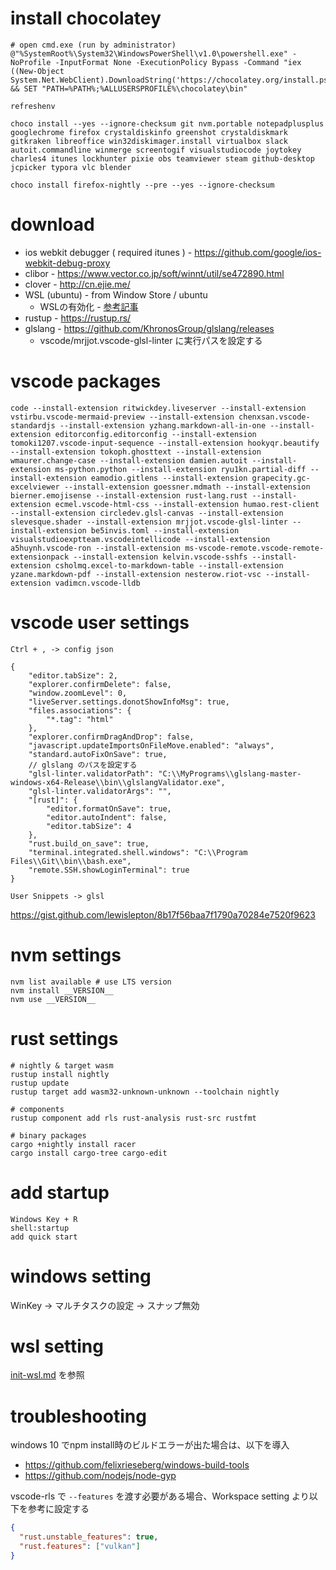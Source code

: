 
# install chocolatey

```shell
# open cmd.exe (run by administrator)
@"%SystemRoot%\System32\WindowsPowerShell\v1.0\powershell.exe" -NoProfile -InputFormat None -ExecutionPolicy Bypass -Command "iex ((New-Object System.Net.WebClient).DownloadString('https://chocolatey.org/install.ps1'))" && SET "PATH=%PATH%;%ALLUSERSPROFILE%\chocolatey\bin"

refreshenv

choco install --yes --ignore-checksum git nvm.portable notepadplusplus googlechrome firefox crystaldiskinfo greenshot crystaldiskmark gitkraken libreoffice win32diskimager.install virtualbox slack autoit.commandline winmerge screentogif visualstudiocode joytokey charles4 itunes lockhunter pixie obs teamviewer steam github-desktop jcpicker typora vlc blender

choco install firefox-nightly --pre --yes --ignore-checksum
```

# download
* ios webkit debugger ( required itunes ) - https://github.com/google/ios-webkit-debug-proxy
* clibor - https://www.vector.co.jp/soft/winnt/util/se472890.html
* clover - http://cn.ejie.me/
* WSL (ubuntu) - from Window Store / ubuntu
  * WSLの有効化 - [参考記事](https://qiita.com/Aruneko/items/c79810b0b015bebf30bb)
* rustup - https://rustup.rs/
* glslang - https://github.com/KhronosGroup/glslang/releases
  * vscode/mrjjot.vscode-glsl-linter に実行パスを設定する

# vscode packages
```shell
code --install-extension ritwickdey.liveserver --install-extension vstirbu.vscode-mermaid-preview --install-extension chenxsan.vscode-standardjs --install-extension yzhang.markdown-all-in-one --install-extension editorconfig.editorconfig --install-extension tomoki1207.vscode-input-sequence --install-extension hookyqr.beautify --install-extension tokoph.ghosttext --install-extension wmaurer.change-case --install-extension damien.autoit --install-extension ms-python.python --install-extension ryu1kn.partial-diff --install-extension eamodio.gitlens --install-extension grapecity.gc-excelviewer --install-extension goessner.mdmath --install-extension bierner.emojisense --install-extension rust-lang.rust --install-extension ecmel.vscode-html-css --install-extension humao.rest-client --install-extension circledev.glsl-canvas --install-extension slevesque.shader --install-extension mrjjot.vscode-glsl-linter --install-extension be5invis.toml --install-extension visualstudioexptteam.vscodeintellicode --install-extension a5huynh.vscode-ron --install-extension ms-vscode-remote.vscode-remote-extensionpack --install-extension kelvin.vscode-sshfs --install-extension csholmq.excel-to-markdown-table --install-extension yzane.markdown-pdf --install-extension nesterow.riot-vsc --install-extension vadimcn.vscode-lldb
```

# vscode user settings

`Ctrl + , -> config json`
```
{
    "editor.tabSize": 2,
    "explorer.confirmDelete": false,
    "window.zoomLevel": 0,
    "liveServer.settings.donotShowInfoMsg": true,
    "files.associations": {
        "*.tag": "html"
    },
    "explorer.confirmDragAndDrop": false,
    "javascript.updateImportsOnFileMove.enabled": "always",
    "standard.autoFixOnSave": true,
    // glslang のパスを設定する
    "glsl-linter.validatorPath": "C:\\MyPrograms\\glslang-master-windows-x64-Release\\bin\\glslangValidator.exe",
    "glsl-linter.validatorArgs": "",
    "[rust]": {
        "editor.formatOnSave": true,
        "editor.autoIndent": false,
        "editor.tabSize": 4
    },
    "rust.build_on_save": true,
    "terminal.integrated.shell.windows": "C:\\Program Files\\Git\\bin\\bash.exe",
    "remote.SSH.showLoginTerminal": true
}
```

`User Snippets -> glsl`

https://gist.github.com/lewislepton/8b17f56baa7f1790a70284e7520f9623


# nvm settings

```shell
nvm list available # use LTS version
nvm install __VERSION__
nvm use __VERSION__
```

# rust settings

```shell
# nightly & target wasm
rustup install nightly
rustup update
rustup target add wasm32-unknown-unknown --toolchain nightly

# components
rustup component add rls rust-analysis rust-src rustfmt

# binary packages
cargo +nightly install racer
cargo install cargo-tree cargo-edit
```


# add startup
```
Windows Key + R
shell:startup
add quick start
```

# windows setting
WinKey -> マルチタスクの設定 -> スナップ無効


# wsl setting
[init-wsl.md](init-wsl.md) を参照

# troubleshooting
windows 10 でnpm install時のビルドエラーが出た場合は、以下を導入
* https://github.com/felixrieseberg/windows-build-tools
* https://github.com/nodejs/node-gyp

vscode-rls で `--features` を渡す必要がある場合、Workspace setting より以下を参考に設定する
```json
{
  "rust.unstable_features": true,
  "rust.features": ["vulkan"]
}
```
